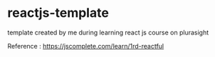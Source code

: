 # reactjs-template

template created by me during learning react js course on plurasight

Reference : https://jscomplete.com/learn/1rd-reactful
